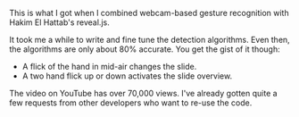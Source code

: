 This is what I got when I combined webcam-based gesture recognition with Hakim El Hattab's reveal.js.

It took me a while to write and fine tune the detection algorithms. Even then, the algorithms are only about 80% accurate. You get the gist of it though:
- A flick of the hand in mid-air changes the slide.
- A two hand flick up or down activates the slide overview.

The video on YouTube has over 70,000 views. I've already gotten quite a few requests from other developers who want to re-use the code.
